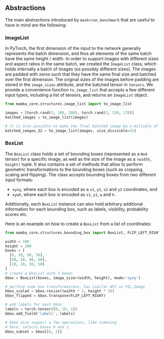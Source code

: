 ## Abstractions

The main abstractions introduced by `maskrcnn_benchmark` that are useful to have in mind are the following:

### ImageList

In PyTorch, the first dimension of the input to the network generally represents the batch dimension, and thus all
elements of the same batch have the same height / width. In order to support images with different sizes and aspect
ratios in the same batch, we created the `ImageList` class, which holds internally a batch of images (os possibly
different sizes). The images are padded with zeros such that they have the same final size and batched over the first
dimension. The original sizes of the images before padding are stored in the `image_sizes` attribute, and the batched
tensor in `tensors`. We provide a convenience function `to_image_list` that accepts a few different input types,
including a list of tensors, and returns an `ImageList` object.

```python
from mamba_core.structures.image_list import to_image_list

images = [torch.rand(3, 100, 200), torch.rand(3, 150, 170)]
batched_images = to_image_list(images)

# it is also possible to make the final batched image be a multiple of a number
batched_images_32 = to_image_list(images, size_divisible=32)
```

### BoxList

The `BoxList` class holds a set of bounding boxes (represented as a `Nx4` tensor) for a specific image, as well as the
size of the image as a `(width, height)` tuple. It also contains a set of methods that allow to perform geometric
transformations to the bounding boxes (such as cropping, scaling and flipping). The class accepts bounding boxes from
two different input formats:

- `xyxy`, where each box is encoded as a `x1`, `y1`, `x2` and `y2` coordinates, and
- `xywh`, where each box is encoded as `x1`, `y1`, `w` and `h`.

Additionally, each `BoxList` instance can also hold arbitrary additional information for each bounding box, such as
labels, visibility, probability scores etc.

Here is an example on how to create a `BoxList` from a list of coordinates:

```python
from mamba_core.structures.bounding_box import BoxList, FLIP_LEFT_RIGHT

width = 100
height = 200
boxes = [
  [0, 10, 50, 50],
  [50, 20, 90, 60],
  [10, 10, 50, 50]
]
# create a BoxList with 3 boxes
bbox = BoxList(boxes, image_size=(width, height), mode='xyxy')

# perform some box transformations, has similar API as PIL.Image
bbox_scaled = bbox.resize((width * 2, height * 3))
bbox_flipped = bbox.transpose(FLIP_LEFT_RIGHT)

# add labels for each bbox
labels = torch.tensor([0, 10, 1])
bbox.add_field('labels', labels)

# bbox also support a few operations, like indexing
# here, selects boxes 0 and 2
bbox_subset = bbox[[0, 2]]
```
